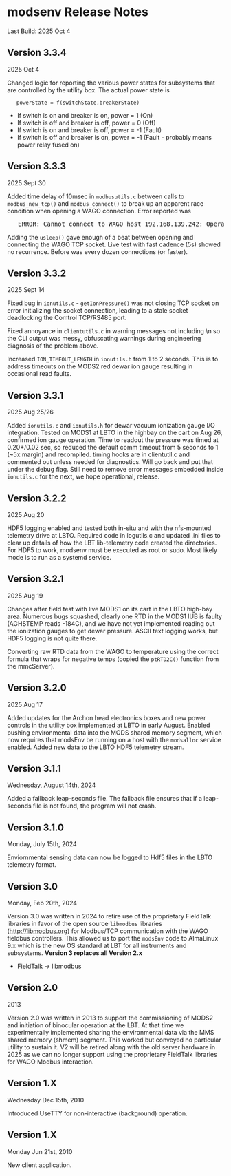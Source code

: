 # modsenv Release Notes
Last Build: 2025 Oct 4

## Version 3.3.4
2025 Oct 4

Changed logic for reporting the various power states for subsystems that are controlled by the utility box.
The actual power state is
```
   powerState = f(switchState,breakerState)
```
 * If switch is on and breaker is on, power = 1 (On)
 * If switch is off and breaker is off, power = 0 (Off)
 * If switch is on and breaker is off, power = -1 (Fault)
 * If switch is off and breaker is on, power = -1 (Fault - probably means power relay fused on)


## Version 3.3.3
2025 Sept 30

Added time delay of 10msec in `modbusutils.c` between calls to `modbus_new_tcp()` and `modbus_connect()` to
break up an apparent race condition when opening a WAGO connection. Error reported was
<pre>
   ERROR: Cannot connect to WAGO host 192.168.139.242: Operation now in progress 
</pre>
Adding the `usleep()` gave enough of a beat between opening and connecting the WAGO TCP socket.  Live
test with fast cadence (5s) showed no recurrence.  Before was every dozen connections (or faster).


## Version 3.3.2
2025 Sept 14

Fixed bug in `ionutils.c` - `getIonPressure()` was not closing TCP socket on error initializing the socket connection, leading
to a stale socket deadlocking the Comtrol TCP/RS485 port.

Fixed annoyance in `clientutils.c` in warning messages not including \n so the CLI output was messy, obfuscating warnings 
during engineering diagnosis of the problem above.

Increased `ION_TIMEOUT_LENGTH` in `ionutils.h` from 1 to 2 seconds. This is to address timeouts on the MODS2 red dewar ion
gauge resulting in occasional read faults.


## Version 3.3.1
2025 Aug 25/26

Added `ionutils.c` and `ionutils.h` for dewar vacuum ionization gauge I/O integration.  Tested on
MODS1 at LBTO in the highbay on the cart on Aug 26, confirmed ion gauge operation.  Time to readout
the pressure was timed at 0.20+/0.02 sec, so reduced the default comm timeout from 5 seconds to 1
(~5x margin) and recompiled.  timing hooks are in clientutil.c and commented out unless needed
for diagnostics.  Will go back and put that under the debug flag.  Still need to remove error
messages embedded inside `ionutils.c` for the next, we hope operational, release.

## Version 3.2.2
2025 Aug 20

HDF5 logging enabled and tested both in-situ and with the nfs-mounted telemetry drive at LBTO.
Required code in logutils.c and updated .ini files to clear up details of how the LBT lib-telemetry
code created the directories.  For HDF5 to work, modsenv must be executed as root or sudo. Most
likely mode is to run as a systemd service.


## Version 3.2.1
2025 Aug 19

Changes after field test with live MODS1 on its cart in the LBTO high-bay area. Numerous bugs squashed, clearly 
one RTD in the MODS1 IUB is faulty (AGHSTEMP reads -184C), and we have not yet implemented reading out the ionization
gauges to get dewar pressure. ASCII text logging works, but HDF5 logging is not quite there.

Converting raw RTD data from the WAGO to temperature using the correct formula that wraps for negative temps
(copied the `ptRTD2C()` function from the mmcServer).

## Version 3.2.0
2025 Aug 17

Added updates for the Archon head electronics boxes and new power controls in the utility box implemented at LBTO in
early August.  Enabled pushing environmental data into the MODS shared memory segment, which now requires that modsEnv
be running on a host with the `modsalloc` service enabled.  Added new data to the LBTO HDF5 telemetry stream.

## Version 3.1.1
Wednesday, August 14th, 2024

Added a fallback leap-seconds file. The fallback file ensures that if a leap-seconds file is not found, the program will not crash.

## Version 3.1.0
Monday, July 15th, 2024

Enviornmental sensing data can now be logged to Hdf5 files in the LBTO telemetry format.

## Version 3.0
Monday, Feb 20th, 2024

Version 3.0 was written in 2024 to retire use of the proprietary FieldTalk libraries in favor of the open source `libmodbus` libraries 
(http://libmodbus.org) for Modbus/TCP communication with the WAGO fieldbus controllers. This allowed us to port the `modsEnv` code to 
AlmaLinux 9.x which is the new OS standard at LBT for all instruments and subsystems.  **Version 3 replaces all Version 2.x**

- FieldTalk -> libmodbus

## Version 2.0
2013

Version 2.0 was written in 2013 to support the commissioning of MODS2 and initiation of binocular operation at the LBT.  At that time we 
experimentally implemented sharing the environmental data via the MMS shared memory (shmem) segment. This worked but conveyed 
no particular utility to sustain it. V2 will be retired along with the old server hardware in 2025 as we can no longer support
using the proprietary FieldTalk libraries for WAGO Modbus interaction.

## Version 1.X
Wednesday Dec 15th, 2010

Introduced UseTTY for non-interactive (background) operation.

## Version 1.X
Monday Jun 21st, 2010

New client application.
